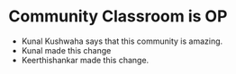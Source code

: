 # Community Classroom is OP

- Kunal Kushwaha says that this community is amazing.
- Kunal made this change
- Keerthishankar made this change.
